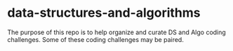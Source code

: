 # data-structures-and-algorithms

The purpose of this repo is to help organize and curate DS and Algo coding challenges. Some of these coding challenges may be paired.
